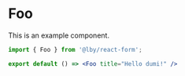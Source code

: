 # Foo

This is an example component.

```jsx
import { Foo } from '@lby/react-form';

export default () => <Foo title="Hello dumi!" />
```

